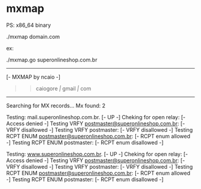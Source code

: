 # mxmap

PS: x86_64 binary

./mxmap domain.com

ex:

./mxmap.go superonlineshop.com.br

------------------------------------------------------
[- MXMAP by ncaio -]
>> caiogore _|_ gmail _|_ com
------------------------------------------------------

Searching for MX records...
Mx found: 2

Testing: mail.superonlineshop.com.br. [- UP -]
Cheking for open relay:  [- Access denied -]
Testing VRFY postmaster@superonlineshop.com.br:  [- VRFY disallowed -]
Testing VRFY postmaster:  [- VRFY disallowed -]
Testing RCPT ENUM postmaster@superonlineshop.com.br:  [- RCPT enum allowed -]
Testing RCPT ENUM postmaster:  [- RCPT enum disallowed -]

Testing: www.superonlineshop.com.br. [- UP -]
Cheking for open relay:  [- Access denied -]
Testing VRFY postmaster@superonlineshop.com.br:  [- VRFY disallowed -]
Testing VRFY postmaster:  [- VRFY disallowed -]
Testing RCPT ENUM postmaster@superonlineshop.com.br:  [- RCPT enum allowed -]
Testing RCPT ENUM postmaster:  [- RCPT enum disallowed -]

